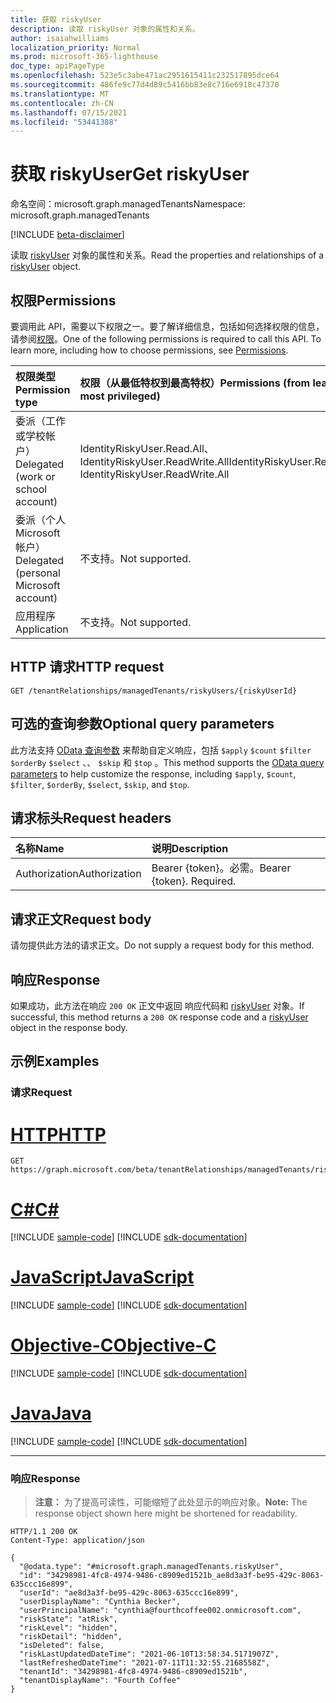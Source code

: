 ```yaml
---
title: 获取 riskyUser
description: 读取 riskyUser 对象的属性和关系。
author: isaiahwilliams
localization_priority: Normal
ms.prod: microsoft-365-lighthouse
doc_type: apiPageType
ms.openlocfilehash: 523e5c3abe471ac2951615411c232517895dce64
ms.sourcegitcommit: 486fe9c77d4d89c5416bb83e8c716e6918c47370
ms.translationtype: MT
ms.contentlocale: zh-CN
ms.lasthandoff: 07/15/2021
ms.locfileid: "53441388"
---
```

# <a name="get-riskyuser"></a><span data-ttu-id="428d5-103">获取 riskyUser</span><span class="sxs-lookup"><span data-stu-id="428d5-103">Get riskyUser</span></span>
<span data-ttu-id="428d5-104">命名空间：microsoft.graph.managedTenants</span><span class="sxs-lookup"><span data-stu-id="428d5-104">Namespace: microsoft.graph.managedTenants</span></span>

[!INCLUDE [beta-disclaimer](../../includes/beta-disclaimer.md)]

<span data-ttu-id="428d5-105">读取 [riskyUser](../resources/managedtenants-riskyuser.md) 对象的属性和关系。</span><span class="sxs-lookup"><span data-stu-id="428d5-105">Read the properties and relationships of a [riskyUser](../resources/managedtenants-riskyuser.md) object.</span></span>

## <a name="permissions"></a><span data-ttu-id="428d5-106">权限</span><span class="sxs-lookup"><span data-stu-id="428d5-106">Permissions</span></span>
<span data-ttu-id="428d5-p101">要调用此 API，需要以下权限之一。要了解详细信息，包括如何选择权限的信息，请参阅[权限](/graph/permissions-reference)。</span><span class="sxs-lookup"><span data-stu-id="428d5-p101">One of the following permissions is required to call this API. To learn more, including how to choose permissions, see [Permissions](/graph/permissions-reference).</span></span>

|<span data-ttu-id="428d5-109">权限类型</span><span class="sxs-lookup"><span data-stu-id="428d5-109">Permission type</span></span>|<span data-ttu-id="428d5-110">权限（从最低特权到最高特权）</span><span class="sxs-lookup"><span data-stu-id="428d5-110">Permissions (from least to most privileged)</span></span>|
|:---|:---|
|<span data-ttu-id="428d5-111">委派（工作或学校帐户）</span><span class="sxs-lookup"><span data-stu-id="428d5-111">Delegated (work or school account)</span></span>|<span data-ttu-id="428d5-112">IdentityRiskyUser.Read.All、IdentityRiskyUser.ReadWrite.All</span><span class="sxs-lookup"><span data-stu-id="428d5-112">IdentityRiskyUser.Read.All, IdentityRiskyUser.ReadWrite.All</span></span>|
|<span data-ttu-id="428d5-113">委派（个人 Microsoft 帐户）</span><span class="sxs-lookup"><span data-stu-id="428d5-113">Delegated (personal Microsoft account)</span></span>|<span data-ttu-id="428d5-114">不支持。</span><span class="sxs-lookup"><span data-stu-id="428d5-114">Not supported.</span></span>|
|<span data-ttu-id="428d5-115">应用程序</span><span class="sxs-lookup"><span data-stu-id="428d5-115">Application</span></span>|<span data-ttu-id="428d5-116">不支持。</span><span class="sxs-lookup"><span data-stu-id="428d5-116">Not supported.</span></span>|

## <a name="http-request"></a><span data-ttu-id="428d5-117">HTTP 请求</span><span class="sxs-lookup"><span data-stu-id="428d5-117">HTTP request</span></span>

<!-- {
  "blockType": "ignored"
}
-->
``` http
GET /tenantRelationships/managedTenants/riskyUsers/{riskyUserId}
```

## <a name="optional-query-parameters"></a><span data-ttu-id="428d5-118">可选的查询参数</span><span class="sxs-lookup"><span data-stu-id="428d5-118">Optional query parameters</span></span>
<span data-ttu-id="428d5-119">此方法支持 [OData 查询参数](/graph/query-parameters) 来帮助自定义响应，包括 `$apply` `$count` `$filter` `$orderBy` `$select` 、、 `$skip` 和 `$top` 。</span><span class="sxs-lookup"><span data-stu-id="428d5-119">This method supports the [OData query parameters](/graph/query-parameters) to help customize the response, including `$apply`, `$count`, `$filter`, `$orderBy`, `$select`, `$skip`, and `$top`.</span></span>

## <a name="request-headers"></a><span data-ttu-id="428d5-120">请求标头</span><span class="sxs-lookup"><span data-stu-id="428d5-120">Request headers</span></span>
|<span data-ttu-id="428d5-121">名称</span><span class="sxs-lookup"><span data-stu-id="428d5-121">Name</span></span>|<span data-ttu-id="428d5-122">说明</span><span class="sxs-lookup"><span data-stu-id="428d5-122">Description</span></span>|
|:---|:---|
|<span data-ttu-id="428d5-123">Authorization</span><span class="sxs-lookup"><span data-stu-id="428d5-123">Authorization</span></span>|<span data-ttu-id="428d5-p102">Bearer {token}。必需。</span><span class="sxs-lookup"><span data-stu-id="428d5-p102">Bearer {token}. Required.</span></span>|

## <a name="request-body"></a><span data-ttu-id="428d5-126">请求正文</span><span class="sxs-lookup"><span data-stu-id="428d5-126">Request body</span></span>
<span data-ttu-id="428d5-127">请勿提供此方法的请求正文。</span><span class="sxs-lookup"><span data-stu-id="428d5-127">Do not supply a request body for this method.</span></span>

## <a name="response"></a><span data-ttu-id="428d5-128">响应</span><span class="sxs-lookup"><span data-stu-id="428d5-128">Response</span></span>

<span data-ttu-id="428d5-129">如果成功，此方法在响应 `200 OK` 正文中返回 响应代码和 [riskyUser](../resources/managedtenants-riskyuser.md) 对象。</span><span class="sxs-lookup"><span data-stu-id="428d5-129">If successful, this method returns a `200 OK` response code and a [riskyUser](../resources/managedtenants-riskyuser.md) object in the response body.</span></span>

## <a name="examples"></a><span data-ttu-id="428d5-130">示例</span><span class="sxs-lookup"><span data-stu-id="428d5-130">Examples</span></span>

### <a name="request"></a><span data-ttu-id="428d5-131">请求</span><span class="sxs-lookup"><span data-stu-id="428d5-131">Request</span></span>

# <a name="http"></a>[<span data-ttu-id="428d5-132">HTTP</span><span class="sxs-lookup"><span data-stu-id="428d5-132">HTTP</span></span>](#tab/http)
<!-- {
  "blockType": "request",
  "name": "get_riskyuser"
}
-->
``` http
GET https://graph.microsoft.com/beta/tenantRelationships/managedTenants/riskyUsers/{riskyUserId}
```
# <a name="c"></a>[<span data-ttu-id="428d5-133">C#</span><span class="sxs-lookup"><span data-stu-id="428d5-133">C#</span></span>](#tab/csharp)
[!INCLUDE [sample-code](../includes/snippets/csharp/get-riskyuser-csharp-snippets.md)]
[!INCLUDE [sdk-documentation](../includes/snippets/snippets-sdk-documentation-link.md)]

# <a name="javascript"></a>[<span data-ttu-id="428d5-134">JavaScript</span><span class="sxs-lookup"><span data-stu-id="428d5-134">JavaScript</span></span>](#tab/javascript)
[!INCLUDE [sample-code](../includes/snippets/javascript/get-riskyuser-javascript-snippets.md)]
[!INCLUDE [sdk-documentation](../includes/snippets/snippets-sdk-documentation-link.md)]

# <a name="objective-c"></a>[<span data-ttu-id="428d5-135">Objective-C</span><span class="sxs-lookup"><span data-stu-id="428d5-135">Objective-C</span></span>](#tab/objc)
[!INCLUDE [sample-code](../includes/snippets/objc/get-riskyuser-objc-snippets.md)]
[!INCLUDE [sdk-documentation](../includes/snippets/snippets-sdk-documentation-link.md)]

# <a name="java"></a>[<span data-ttu-id="428d5-136">Java</span><span class="sxs-lookup"><span data-stu-id="428d5-136">Java</span></span>](#tab/java)
[!INCLUDE [sample-code](../includes/snippets/java/get-riskyuser-java-snippets.md)]
[!INCLUDE [sdk-documentation](../includes/snippets/snippets-sdk-documentation-link.md)]

---



### <a name="response"></a><span data-ttu-id="428d5-137">响应</span><span class="sxs-lookup"><span data-stu-id="428d5-137">Response</span></span>
><span data-ttu-id="428d5-138">**注意：** 为了提高可读性，可能缩短了此处显示的响应对象。</span><span class="sxs-lookup"><span data-stu-id="428d5-138">**Note:** The response object shown here might be shortened for readability.</span></span>
<!-- {
  "blockType": "response",
  "truncated": true,
  "@odata.type": "microsoft.graph.managedTenants.riskyUser"
}
-->
``` http
HTTP/1.1 200 OK
Content-Type: application/json

{
  "@odata.type": "#microsoft.graph.managedTenants.riskyUser",
  "id": "34298981-4fc8-4974-9486-c8909ed1521b_ae8d3a3f-be95-429c-8063-635ccc16e899",
  "userId": "ae8d3a3f-be95-429c-8063-635ccc16e899",
  "userDisplayName": "Cynthia Becker",
  "userPrincipalName": "cynthia@fourthcoffee002.onmicrosoft.com",
  "riskState": "atRisk",
  "riskLevel": "hidden",
  "riskDetail": "hidden",
  "isDeleted": false,
  "riskLastUpdatedDateTime": "2021-06-10T13:58:34.5171907Z",
  "lastRefreshedDateTime": "2021-07-11T11:32:55.2168558Z",
  "tenantId": "34298981-4fc8-4974-9486-c8909ed1521b",
  "tenantDisplayName": "Fourth Coffee"
}
```
